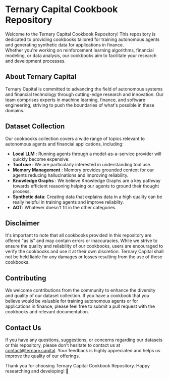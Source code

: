 # Ternary Capital Cookbook Repository

Welcome to the Ternary Capital Cookbook Repository! 
This repository is dedicated to providing cookbooks tailored for training autonomous agents and generating synthetic data for applications in finance. \
Whether you're working on reinforcement learning algorithms, financial modeling, or data analysis, our cookbooks aim to facilitate your research and development processes.

## About Ternary Capital

Ternary Capital is committed to advancing the field of autonomous systems and financial technology through cutting-edge research and innovation. Our team comprises experts in machine learning, finance, and software engineering, striving to push the boundaries of what's possible in these domains.

## Dataset Collection

Our cookbooks collection covers a wide range of topics relevant to autonomous agents and financial applications, including:

- **Local LLM** : Running agents through a model-as-a-service provider will quickly become expensive. 
- **Tool use** : We are particularly interested in understanding tool use. 
- **Memory Management** : Memory provides grounded context for our agents reducing hallucinations and improving reliability.
- **Knowledge Graphs** : We believe Knowledge Graphs are a key pathway towards efficient reasoning helping our agents to ground their thought process.
- **Synthetic data**: Creating data that explains data in a high quality can be really helpful in training agents and improve reliablity.
- **AOT**: Whatever doesn't fit in the other categories.

## Disclaimer

It's important to note that all cookbooks provided in this repository are offered "as is" and may contain errors or inaccuracies. 
While we strive to ensure the quality and reliability of our cookbooks, users are encouraged to verify the cookbooks and use it at their own discretion. 
Ternary Capital shall not be held liable for any damages or losses resulting from the use of these cookbooks.

## Contributing

We welcome contributions from the community to enhance the diversity and quality of our dataset collection. If you have a cookbook that you believe would be valuable for training autonomous agents or for applications in finance, please feel free to submit a pull request with the cookbooks and relevant documentation.

## Contact Us

If you have any questions, suggestions, or concerns regarding our datasets or this repository, please don't hesitate to contact us at [contact@ternary.capital](mailto:contact@ternary.capital). Your feedback is highly appreciated and helps us improve the quality of our offerings.

Thank you for choosing Ternary Capital Cookbook Repository. 
Happy researching and developing! 🚀
